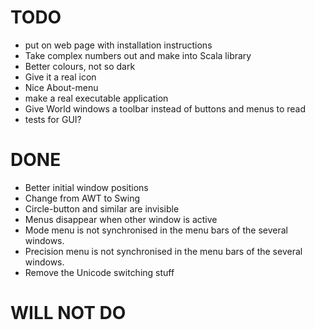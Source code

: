 # TODO

* put on web page with installation instructions
* Take complex numbers out and make into Scala library
* Better colours, not so dark
* Give it a real icon
* Nice About-menu
* make a real executable application
* Give World windows a toolbar instead of buttons and menus to read
* tests for GUI?

# DONE

* Better initial window positions
* Change from AWT to Swing
* Circle-button and similar are invisible
* Menus disappear when other window is active
* Mode menu is not synchronised in the menu bars of the several windows.
* Precision menu is not synchronised in the menu bars of the several windows.
* Remove the Unicode switching stuff

# WILL NOT DO

